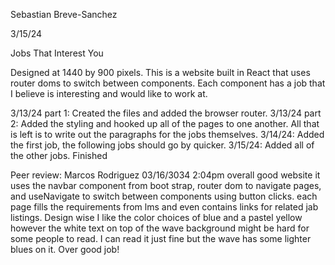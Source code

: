 Sebastian Breve-Sanchez

3/15/24

Jobs That Interest You

Designed at 1440 by 900 pixels. This is a website built in React that uses router doms to switch between components. Each component has a job that I believe is interesting and would like to work at.

3/13/24 part 1: Created the files and added the browser router. 3/13/24 part 2: Added the styling and hooked up all of the pages to one another. All that is left is to write out the paragraphs for the jobs themselves. 3/14/24: Added the first job, the following jobs should go by quicker. 3/15/24: Added all of the other jobs. Finished

Peer review: Marcos Rodriguez 03/16/3034 2:04pm
overall good website it uses the navbar component from boot strap, router dom to navigate pages, and useNavigate to switch between components using button clicks. each page fills the requirements from lms and even contains links for related jab listings. Design wise I like the color choices of blue and a pastel yellow however the white text on top of the wave background might be hard for some people to read. I can read it just fine but the wave has some lighter blues on it. Over good job!